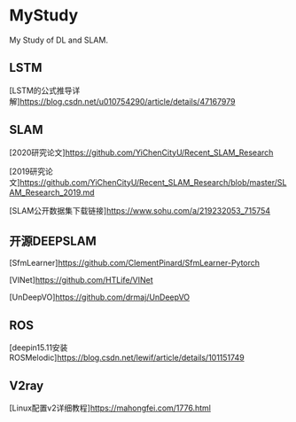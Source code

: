 # MyStudy

My Study of DL and SLAM.

## LSTM
[LSTM的公式推导详解]https://blog.csdn.net/u010754290/article/details/47167979

## SLAM
[2020研究论文]https://github.com/YiChenCityU/Recent_SLAM_Research

[2019研究论文]https://github.com/YiChenCityU/Recent_SLAM_Research/blob/master/SLAM_Research_2019.md

[SLAM公开数据集下载链接]https://www.sohu.com/a/219232053_715754

## 开源DEEPSLAM
[SfmLearner]https://github.com/ClementPinard/SfmLearner-Pytorch

[VINet]https://github.com/HTLife/VINet

[UnDeepVO]https://github.com/drmaj/UnDeepVO

## ROS
[deepin15.11安装ROSMelodic]https://blog.csdn.net/lewif/article/details/101151749

## V2ray
[Linux配置v2详细教程]https://mahongfei.com/1776.html
